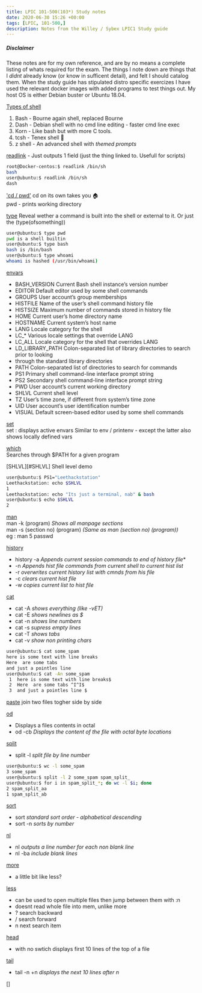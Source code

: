 ```yaml
---
title: LPIC 101-500(103*) Study notes
date: 2020-06-30 15:26 +00:00
tags: [LPIC, 101-500,]
description: Notes from the Willey / Sybex LPIC1 Study guide
---
```


##### *Disclaimer*
These notes are for my own reference, and are by no means a complete listing of whats required for the exam. The things I note down are things that I *didnt* already know (or know in sufficent detail), and felt I should catalog them.
When the study guide has stipulated distro specific exercizes I have used the relevant docker images with added programs to test things out. My host OS is either Debian buster or Ubuntu 18.04.

[Types of shell](#shells)
1. Bash - Bourne again shell, replaced Bourne
2. Dash - Debian shell with no cmd line editing - faster cmd line exec
3. Korn - Like bash but with more C tools.
4. tcsh - Tenex shell 🤷
5. z shell - An advanced shell with *themed prompts*

[readlink](#readlink) - Just outputs 1 field (just the thing linked to. Usefull for scripts)
```bash
root@Docker-centos:$ readlink /bin/sh 
bash
user@ubuntu:$ readlink /bin/sh
dash
```
['cd / pwd'](#cd)
cd on its own takes you 🏠 <br>
pwd - prints working directory

[type](#type)
Reveal wether a command is built into the shell or external to it. Or just the (type(ofsomething))
```bash
user@ubuntu:$ type pwd
pwd is a shell builtin
user@ubuntu:$ type bash
bash is /bin/bash
user@ubuntu:$ type whoami
whoami is hashed (/usr/bin/whoami)
```

[envars](#envars)<br>
* BASH_VERSION Current Bash shell instance’s version number 
* EDITOR Default editor used by some shell commands 
* GROUPS User account’s group memberships 
* HISTFILE Name of the user’s shell command history file 
* HISTSIZE Maximum number of commands stored in history file 
* HOME Current user’s home directory name 
* HOSTNAME Current system’s host name 
* LANG Locale category for the shell 
* LC_* Various locale settings that override LANG 
* LC_ALL Locale category for the shell that overrides LANG 
* LD_LIBRARY_PATH Colon-separated list of library directories to search prior to looking
* through the standard library directories 
* PATH Colon-separated list of directories to search for commands
* PS1 Primary shell command-line interface prompt string 
* PS2 Secondary shell command-line interface prompt string
* PWD User account’s current working directory 
* SHLVL Current shell level 
* TZ User’s time zone, if different from system’s time zone 
* UID User account’s user identification number 
* VISUAL Default screen-based editor used by some shell commands

[set](#set)<br>
set : displays active envars
Similar to env / printenv - except the latter also shows locally defined vars

[which](#which)<br>
Searches through $PATH for a given program

[SHLVL][#SHLVL] Shell level demo  
```bash
user@ubuntu:$ PS1="Leethackstation"
Leethackstation: echo $SHLVL
1
Leethackstation: echo "Its just a terminal, nab" & bash
user@ubuntu:$ echo $SHLVL
2
```

[man](#man)<br>
man -k (program)  *Shows all manpage sections*<br>
man -s (section no) (program)  *(Same as man (section no) (program))*<br>
eg : man 5 passwd

[history](#history)
* history -a *Appends current session commands to end of history file**
* -n *Appends hist file commands from current shell to current hist list*
* -r *overwrites current history list with cmnds from his file*
* -c *clears current hist file*
* -w *copies current list to hist file*

[cat](#cat)
* cat -A *shows everything (like -vET)*
* cat -E *shows newlines as $*
* cat -n *shows line numbers*
* cat -s *supress empty lines*
* cat -T *shows tabs*
* cat -v *show non printing chars*
```bash
user@ubuntu:$ cat some_spam
here is some text with line breaks
Here  are some tabs
and just a pointles line
user@ubuntu:$ cat -An some_spam
 1	here is some text with line breaks$
 2	Here  are some tabs ^I^I$
 3	and just a pointles line $
```

[paste](#paste) 
join two files togher side by side

[od](#od)
* Displays a files contents in octal
* od -cb *Displays the content of the file with octal byte locations*

[split](#split)
* split -l *split file by line number*
```bash
user@ubuntu:$ wc -l some_spam
3 some_spam
user@ubuntu:$ split -l 2 some_spam spam_split_
user@ubuntu:$ for i in spam_split_*; do wc -l $i; done
2 spam_split_aa
1 spam_split_ab
```

[sort](#sort)
* sort *standard sort order - alphabetical descending*
* sort -n *sorts by number*

[nl](#nl)
* nl *outputs a line number for each non blank line*
* nl -ba *include blank lines*

[more](#more)
* a little bit like less?

[less](#less)
* can be used to open multiple files then jump between them with :n
* doesnt read whole file into mem, unlike more
* ? search backward
* / search forward
* n next search item

[head](#head)
* with no swtich displays first 10 lines of the top of a file

[tail](#tail)
* tail -n +n *displays the next 10 lines after n*

[]




























